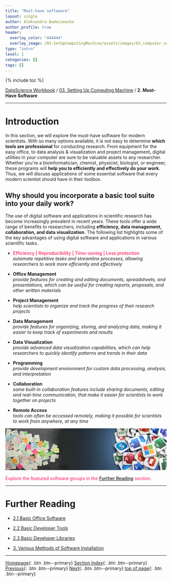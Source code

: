 ```yaml
---
title: "Must-have softaware"
layout: single
author: Aleksandra Badaczewska
author_profile: true
header:
  overlay_color: "444444"
  overlay_image: /03-SetUpComputingMachine/assets/images/03_computer_setup_banner.png
type: "intro"
level: 1
categories: []
tags: []
---
```


{% include toc %}

[DataScience Workbook](https://datascience.101workbook.org/) / [03. Setting Up Computing Machine](00-SetUpComputingMachine-LandingPage.md) / **2. Must-Have Software**

---


# Introduction

In this section, we will explore the must-have software for modern scientists. With so many options available, it is not easy to determine **which tools are professional** for conducting research. From equipment for the easy office, to data analysis & visualization and project management, digital utilities in your computer are sure to be valuable assets to any researcher. Whether you're a bioinformatician, chemist, physicist, biologist, or engineer, these programs will **help you to efficiently and effectively do your work**. Thus, we will discuss applications of some essential software that every modern scientist should have in their toolbox.


## Why should you incorporate a basic tool suite into your daily work?

The use of digital software and applications in scientific research has become increasingly prevalent in recent years. These tools offer a wide range of benefits to researchers, including **efficiency, data management, collaboration, and data visualization**. The following list highlights some of the key advantages of using digital software and applications in various scientific tasks.

* <span style="color: #ff3870;font-weight: 600;">Efficiency | Reproducibility | Time-saving | Loss protection</span> <br>*automate repetitive tasks and streamline processes, allowing researchers to work more efficiently and effectively*

* **Office Management** <br>*provide features for creating and editing documents, spreadsheets, and presentations, which can be useful for creating reports, proposals, and other written materials*

* **Project Management** <br>*help scientists to organize and track the progress of their research projects*

* **Data Management** <br>*provide features for organizing, storing, and analyzing data, making it easier to keep track of experiments and results*

* **Data Visualization** <br>*provide advanced data visualization capabilities, which can help researchers to quickly identify patterns and trends in their data*

* **Programming** <br>*provide development environment for custom data processing, analysis, and interpretation*

* **Collaboration** <br>*some built-in collaboration features include sharing documents, editing and real-time communication, that make it easier for scientists to work together on projects*

* **Remote Access** <br>*tools can often be accessed remotely, making it possible for scientists to work from anywhere, at any time*

![Notes](assets/images/hand_notes_to_digital.png)

<span style="color: #ff3870; font-weight: 500; font-size: 20;">Explore the featured software groups in the [Further Reading](#further-reading) section.</span>


___
# Further Reading
* [2.1 Basic Office Software](02A-basic-office-software.md)
* [2.2 Basic Developer Tools](02B-basic-developer-tools.md)
* [2.3 Basic Developer Libraries](02C-basic-developer-libraries.md)

* [3. Various Methods of Software Installation](03-various-methods-of-software-installation.md)

___

[Homepage](../index.md){: .btn  .btn--primary}
[Section Index](00-SetUpComputingMachine-LandingPage.md){: .btn  .btn--primary}
[Previous](01B-linux-installation.md){: .btn  .btn--primary}
[Next](02A-basic-office-software.md){: .btn  .btn--primary}
[top of page](#introduction){: .btn  .btn--primary}
